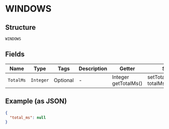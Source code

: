 
# WINDOWS

## Structure

`WINDOWS`

## Fields

| Name | Type | Tags | Description | Getter | Setter |
|  --- | --- | --- | --- | --- | --- |
| `TotalMs` | `Integer` | Optional | - | Integer getTotalMs() | setTotalMs(Integer totalMs) |

## Example (as JSON)

```json
{
  "total_ms": null
}
```

